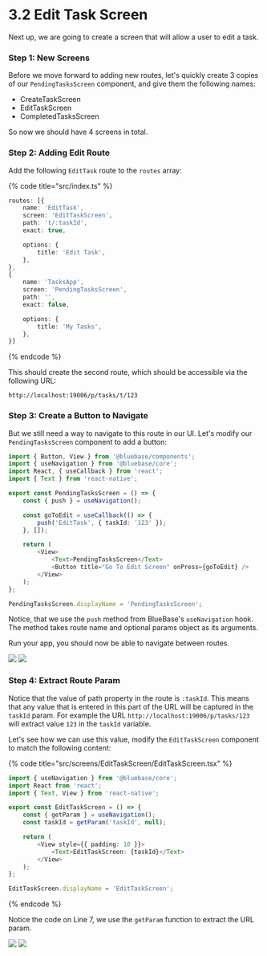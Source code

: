 # 3.2 Edit Task Screen

Next up, we are going to create a screen that will allow a user to edit a task.

### Step 1: New Screens

Before we move forward to adding new routes, let's quickly create 3 copies of our `PendingTasksScreen` component, and give them the following names:

* CreateTaskScreen
* EditTaskScreen
* CompletedTasksScreen

So now we should have 4 screens in total.

### Step 2: Adding Edit Route

Add the following `EditTask` route to the `routes` array:

{% code title="src/index.ts" %}
```typescript
routes: [{
	name: 'EditTask',
	screen: 'EditTaskScreen',
	path: 't/:taskId',
	exact: true,

	options: {
		title: 'Edit Task',
	},
},
{
	name: 'TasksApp',
	screen: 'PendingTasksScreen',
	path: '',
	exact: false,

	options: {
		title: 'My Tasks',
	},
}]
```
{% endcode %}

This should create the second route, which should be accessible via the following URL:

```
http://localhost:19006/p/tasks/t/123
```

### Step 3: Create a Button to Navigate

But we still need a way to navigate to this route in our UI. Let's modify our `PendingTasksScreen` component to add a button:

```typescript
import { Button, View } from '@bluebase/components';
import { useNavigation } from '@bluebase/core';
import React, { useCallback } from 'react';
import { Text } from 'react-native';

export const PendingTasksScreen = () => {
	const { push } = useNavigation();

	const goToEdit = useCallback(() => {
		push('EditTask', { taskId: '123' });
	}, []);

	return (
		<View>
			<Text>PendingTasksScreen</Text>
			<Button title="Go To Edit Screen" onPress={goToEdit} />
		</View>
	);
};

PendingTasksScreen.displayName = 'PendingTasksScreen';
```

Notice, that we use the `push` method from BlueBase's `useNavigation` hook. The method takes route name and optional params object as its arguments.

Run your app, you should now be able to navigate between routes.

![](../../.gitbook/assets/ezgif-4-278ac5476b.gif) ![](../../.gitbook/assets/ezgif-4-ee022529d4.gif)

### Step 4: Extract Route Param

Notice that the value of path property in the route is `:taskId`. This means that any value that is entered in this part of the URL will be captured in the `taskId` param. For example the URL `http://localhost:19006/p/tasks/123` will extract value `123` in the `taskId` variable.&#x20;

Let's see how we can use this value, modify the `EditTaskScreen` component to match the following content:

{% code title="src/screens/EditTaskScreen/EditTaskScreen.tsx" %}
```typescript
import { useNavigation } from '@bluebase/core';
import React from 'react';
import { Text, View } from 'react-native';

export const EditTaskScreen = () => {
	const { getParam } = useNavigation();
	const taskId = getParam('taskId', null);

	return (
		<View style={{ padding: 10 }}>
			<Text>EditTaskScreen: {taskId}</Text>
		</View>
	);
};

EditTaskScreen.displayName = 'EditTaskScreen';
```
{% endcode %}

Notice the code on Line 7, we use the `getParam` function to extract the URL param.

![](<../../.gitbook/assets/Screenshot 2022-04-22 at 10.46.59 PM.png>) ![](<../../.gitbook/assets/Screenshot 2022-04-22 at 10.47.02 PM.png>)
